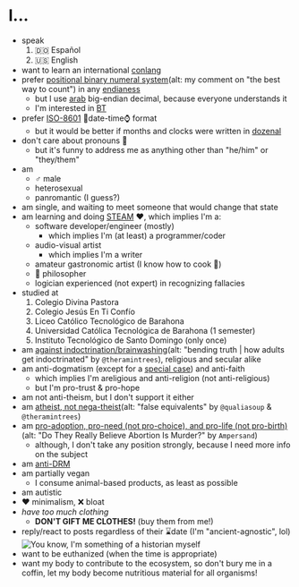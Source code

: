 # I...

- speak
	1. 🇩🇴 Español
	2. 🇺🇸 English
- want to learn an international [conlang](https://en.wikipedia.org/wiki/Constructed_language)
- prefer [positional binary numeral system](https://youtu.be/watch?v=rDDaEVcwIJM&lc=Ugz3BY_7q89KIOJSYph4AaABAg)(alt: my comment on "the best way to count") in any [endianess](https://en.wikipedia.org/wiki/Endianess#In_real_life)
	- but I use [arab](https://en.wikipedia.org/wiki/Arabic_digits) big-endian decimal, because everyone understands it
	- I'm interested in [BT](https://en.wikipedia.org/wiki/Balanced_ternary)
- prefer [ISO-8601](https://en.wikipedia.org/wiki/ISO_8601) 📅date-time⌚ format
	- but it would be better if months and clocks were written in [dozenal](https://en.wikipedia.org/wiki/Duodecimal)
- don't care about pronouns 🤷
	- but it's funny to address me as anything other than "he/him" or "they/them"
- am
	- ♂️ male
	- heterosexual
	- panromantic (I guess?)
- am single, and waiting to meet someone that would change that state
- am learning and doing [STEAM](https://en.wikipedia.org/wiki/STEAM_fields) ❤, which implies I'm a:
	- software developer/engineer (mostly)
		- which implies I'm (at least) a programmer/coder
	- audio-visual artist
		- which implies I'm a writer
	- amateur gastronomic artist (I know how to cook 🤌)
	- 💭 philosopher
	- logician experienced (not expert) in recognizing fallacies
- studied at
	1. Colegio Divina Pastora
	2. Colegio Jesús En Ti Confío
	3. Liceo Católico Tecnológico de Barahona
	4. Universidad Católica Tecnológica de Barahona (1 semester)
	5. Instituto Tecnológico de Santo Domingo (only once)
- am [against indoctrination/brainwashing](https://youtu.be/IaUhR-tRkHY)(alt: "bending truth | how adults get indoctrinated" by `@theramintrees`), religious and secular alike
- am anti-dogmatism (except for a [special case](https://rudxain.github.io/blog/post/dogma_non-sentient)) and anti-faith
	- which implies I'm areligious and anti-religion (not anti-religious)
	- but I'm pro-trust & pro-hope
- am not anti-theism, but I don't support it either
- am [atheist, not nega-theist](https://youtu.be/e-2WZsP6LA0?t=350)(alt: "false equivalents" by `@qualiasoup` & `@theramintrees`)
- am [pro-adoption, pro-need (not pro-choice), and pro-life (not pro-birth)](https://amptoons.com/blog/?p=13565)(alt: "Do They Really Believe Abortion Is Murder?" by `Ampersand`)
	- although, I don't take any position strongly, because I need more info on the subject
- am [anti-DRM](https://defectivebydesign.org)
- am partially vegan
	- I consume animal-based products, as least as possible
- am autistic
- ❤ minimalism, ❌ bloat
- *have too much clothing*
	- **DON'T GIFT ME CLOTHES!** (buy them from me!)
- reply/react to posts regardless of their ⌛date (I'm "ancient-agnostic", lol) ![You know, I'm something of a historian myself](https://pbs.twimg.com/media/FFcEIG5WQAgBo33.jpg)
- want to be euthanized (when the time is appropriate)
- want my body to contribute to the ecosystem, so don't bury me in a coffin, let my body become nutritious material for all organisms!
